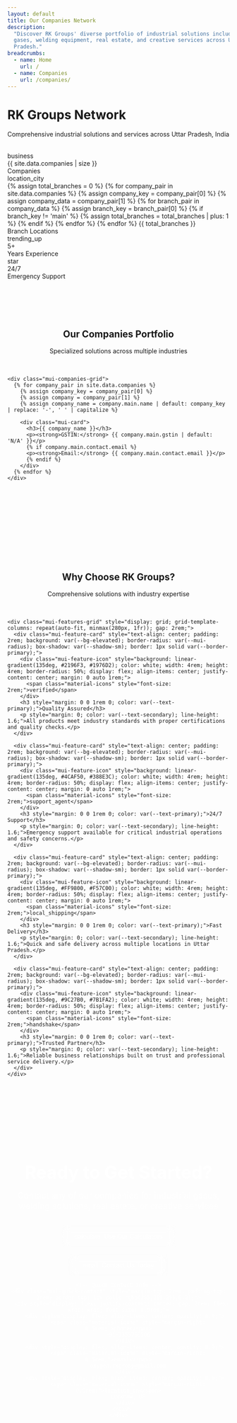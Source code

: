 ```yaml
---
layout: default
title: Our Companies Network
description:
  "Discover RK Groups' diverse portfolio of industrial solutions including
  gases, welding equipment, real estate, and creative services across Uttar
  Pradesh."
breadcrumbs:
  - name: Home
    url: /
  - name: Companies
    url: /companies/
---
```


<div class="mui-hero">
  <div class="mui-hero__container">
    <div class="mui-hero__content">
      <h1>RK Groups Network</h1>
      <p>Comprehensive industrial solutions and services across Uttar Pradesh, India</p>
    </div>
  </div>
</div><!-- Enhanced Network Overview -->
<div class="mui-card mui-card--highlight" style="margin: 2rem 0;">
  <div class="mui-container">
    <div class="mui-network-overview">
      <div class="mui-network-stat">
        <div class="mui-stat-icon">
          <span class="material-icons">business</span>
        </div>
        <div class="mui-stat-number">{{ site.data.companies | size }}</div>
        <div class="mui-stat-label">Companies</div>
      </div>
      <div class="mui-network-stat">
        <div class="mui-stat-icon">
          <span class="material-icons">location_city</span>
        </div>
        <div class="mui-stat-number">
          {% assign total_branches = 0 %}
          {% for company_pair in site.data.companies %}
            {% assign company_key = company_pair[0] %}
            {% assign company_data = company_pair[1] %}
            {% for branch_pair in company_data %}
              {% assign branch_key = branch_pair[0] %}
              {% if branch_key != 'main' %}
                {% assign total_branches = total_branches | plus: 1 %}
              {% endif %}
            {% endfor %}
          {% endfor %}
          {{ total_branches }}
        </div>
        <div class="mui-stat-label">Branch Locations</div>
      </div>
      <div class="mui-network-stat">
        <div class="mui-stat-icon">
          <span class="material-icons">trending_up</span>
        </div>
        <div class="mui-stat-number">5+</div>
        <div class="mui-stat-label">Years Experience</div>
      </div>
      <div class="mui-network-stat">
        <div class="mui-stat-icon">
          <span class="material-icons">star</span>
        </div>
        <div class="mui-stat-number">24/7</div>
        <div class="mui-stat-label">Emergency Support</div>
      </div>
    </div>
  </div>
</div>

<!-- Companies Section -->
<div class="mui-companies-section" style="padding: 3rem 0;">
  <div class="mui-container">
    <div class="mui-section-header" style="text-align: center; margin-bottom: 3rem;">
      <h2 class="mui-section-title">Our Companies Portfolio</h2>
      <p class="mui-section-subtitle">Specialized solutions across multiple industries</p>
    </div>
    
    <div class="mui-companies-grid">
      {% for company_pair in site.data.companies %}
        {% assign company_key = company_pair[0] %}
        {% assign company = company_pair[1] %}
        {% assign company_name = company.main.name | default: company_key | replace: '-', ' ' | capitalize %}
        
        <div class="mui-card">
          <h3>{{ company_name }}</h3>
          <p><strong>GSTIN:</strong> {{ company.main.gstin | default: 'N/A' }}</p>
          {% if company.main.contact.email %}
          <p><strong>Email:</strong> {{ company.main.contact.email }}</p>
          {% endif %}
        </div>
      {% endfor %}
    </div>
  </div>
</div>

<!-- Featured Services Section -->
<div class="mui-features-section" style="background: var(--bg-primary); padding: 4rem 0; margin: 3rem 0;">
  <div class="mui-container">
    <div class="mui-section-header" style="text-align: center; margin-bottom: 3rem;">
      <h2 class="mui-section-title">Why Choose RK Groups?</h2>
      <p class="mui-section-subtitle">Comprehensive solutions with industry expertise</p>
    </div>
    
    <div class="mui-features-grid" style="display: grid; grid-template-columns: repeat(auto-fit, minmax(280px, 1fr)); gap: 2rem;">
      <div class="mui-feature-card" style="text-align: center; padding: 2rem; background: var(--bg-elevated); border-radius: var(--mui-radius); box-shadow: var(--shadow-sm); border: 1px solid var(--border-primary);">
        <div class="mui-feature-icon" style="background: linear-gradient(135deg, #2196F3, #1976D2); color: white; width: 4rem; height: 4rem; border-radius: 50%; display: flex; align-items: center; justify-content: center; margin: 0 auto 1rem;">
          <span class="material-icons" style="font-size: 2rem;">verified</span>
        </div>
        <h3 style="margin: 0 0 1rem 0; color: var(--text-primary);">Quality Assured</h3>
        <p style="margin: 0; color: var(--text-secondary); line-height: 1.6;">All products meet industry standards with proper certifications and quality checks.</p>
      </div>
      
      <div class="mui-feature-card" style="text-align: center; padding: 2rem; background: var(--bg-elevated); border-radius: var(--mui-radius); box-shadow: var(--shadow-sm); border: 1px solid var(--border-primary);">
        <div class="mui-feature-icon" style="background: linear-gradient(135deg, #4CAF50, #388E3C); color: white; width: 4rem; height: 4rem; border-radius: 50%; display: flex; align-items: center; justify-content: center; margin: 0 auto 1rem;">
          <span class="material-icons" style="font-size: 2rem;">support_agent</span>
        </div>
        <h3 style="margin: 0 0 1rem 0; color: var(--text-primary);">24/7 Support</h3>
        <p style="margin: 0; color: var(--text-secondary); line-height: 1.6;">Emergency support available for critical industrial operations and safety concerns.</p>
      </div>
      
      <div class="mui-feature-card" style="text-align: center; padding: 2rem; background: var(--bg-elevated); border-radius: var(--mui-radius); box-shadow: var(--shadow-sm); border: 1px solid var(--border-primary);">
        <div class="mui-feature-icon" style="background: linear-gradient(135deg, #FF9800, #F57C00); color: white; width: 4rem; height: 4rem; border-radius: 50%; display: flex; align-items: center; justify-content: center; margin: 0 auto 1rem;">
          <span class="material-icons" style="font-size: 2rem;">local_shipping</span>
        </div>
        <h3 style="margin: 0 0 1rem 0; color: var(--text-primary);">Fast Delivery</h3>
        <p style="margin: 0; color: var(--text-secondary); line-height: 1.6;">Quick and safe delivery across multiple locations in Uttar Pradesh.</p>
      </div>
      
      <div class="mui-feature-card" style="text-align: center; padding: 2rem; background: var(--bg-elevated); border-radius: var(--mui-radius); box-shadow: var(--shadow-sm); border: 1px solid var(--border-primary);">
        <div class="mui-feature-icon" style="background: linear-gradient(135deg, #9C27B0, #7B1FA2); color: white; width: 4rem; height: 4rem; border-radius: 50%; display: flex; align-items: center; justify-content: center; margin: 0 auto 1rem;">
          <span class="material-icons" style="font-size: 2rem;">handshake</span>
        </div>
        <h3 style="margin: 0 0 1rem 0; color: var(--text-primary);">Trusted Partner</h3>
        <p style="margin: 0; color: var(--text-secondary); line-height: 1.6;">Reliable business relationships built on trust and professional service delivery.</p>
      </div>
    </div>
  </div>
</div>

<!-- Enhanced Contact CTA -->
<div class="mui-cta-section" style="background: linear-gradient(135deg, var(--accent-primary), var(--accent-secondary)); padding: 4rem 0; color: white; text-align: center;">
  <div class="mui-container">
    <h2 style="margin: 0 0 1rem 0; font-size: 2.5rem;">Ready to Get Started?</h2>
    <p style="margin: 0 0 2rem 0; font-size: 1.2rem; opacity: 0.9;">Contact any of our companies for industrial gases, welding solutions, real estate, or creative services</p>
    <div class="mui-cta-actions" style="display: flex; gap: 1rem; justify-content: center; flex-wrap: wrap;">
      <a href="/Calc/" class="mui-btn mui-btn--outline mui-btn--large" style="background: rgba(255,255,255,0.1); border-color: rgba(255,255,255,0.3); color: white; text-decoration: none; display: flex; align-items: center; padding: 1rem 2rem; border-radius: 8px; backdrop-filter: blur(10px);">
        <span class="material-icons" style="margin-right: 0.5rem;">calculate</span>
        Use Our Calculators
      </a>
      <a href="/companies/rk-oxygen/gorakhpur/contact/" class="mui-btn mui-btn--primary mui-btn--large" style="background: rgba(255,255,255,0.2); color: white; text-decoration: none; display: flex; align-items: center; padding: 1rem 2rem; border-radius: 8px; backdrop-filter: blur(10px); border: none;">
        <span class="material-icons" style="margin-right: 0.5rem;">email</span>
        Contact Us Today
      </a>
    </div>
    
    <!-- Quick Contact Info -->
    <div class="mui-quick-contact" style="margin-top: 2rem; padding-top: 2rem; border-top: 1px solid rgba(255,255,255,0.2);">
      <div style="display: flex; justify-content: center; gap: 2rem; flex-wrap: wrap; font-size: 0.9rem;">
        <div style="display: flex; align-items: center; opacity: 0.9;">
          <span class="material-icons" style="margin-right: 0.5rem;">phone</span>
          +91-7355755506
        </div>
        <div style="display: flex; align-items: center; opacity: 0.9;">
          <span class="material-icons" style="margin-right: 0.5rem;">email</span>
          oxygen.rkgroup@gmail.com
        </div>
        <div style="display: flex; align-items: center; opacity: 0.9;">
          <span class="material-icons" style="margin-right: 0.5rem;">location_on</span>
          Lucknow, UP
        </div>
      </div>
    </div>
  </div>
</div>
